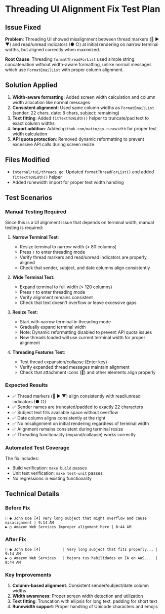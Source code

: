 # Threading UI Alignment Fix Test Plan

## Issue Fixed
**Problem**: Threading UI showed misalignment between thread markers (📧 ▶️ ▼️) and read/unread indicators (● ○) at initial rendering on narrow terminal widths, but aligned correctly when maximized.

**Root Cause**: Threading `formatThreadForList` used simple string concatenation without width-aware formatting, unlike normal messages which use `FormatEmailList` with proper column alignment.

## Solution Applied
1. **Width-aware formatting**: Added screen width calculation and column width allocation like normal messages
2. **Consistent alignment**: Used same column widths as `FormatEmailList` (sender: 22 chars, date: 8 chars, subject: remaining)
3. **Text fitting**: Added `fitTextToWidth()` helper to truncate/pad text to exact column widths
4. **Import addition**: Added `github.com/mattn/go-runewidth` for proper text width calculation
5. **API quota protection**: Removed dynamic reformatting to prevent excessive API calls during screen resize

## Files Modified
- `internal/tui/threads.go`: Updated `formatThreadForList()` and added `fitTextToWidth()` helper
- Added runewidth import for proper text width handling

## Test Scenarios

### Manual Testing Required
Since this is a UI alignment issue that depends on terminal width, manual testing is required:

1. **Narrow Terminal Test**:
   - Resize terminal to narrow width (< 80 columns)
   - Press `T` to enter threading mode
   - Verify thread markers and read/unread indicators are properly aligned
   - Check that sender, subject, and date columns align consistently

2. **Wide Terminal Test**:
   - Expand terminal to full width (> 120 columns)
   - Press `T` to enter threading mode
   - Verify alignment remains consistent
   - Check that text doesn't overflow or leave excessive gaps

3. **Resize Test**:
   - Start with narrow terminal in threading mode
   - Gradually expand terminal width  
   - Note: Dynamic reformatting disabled to prevent API quota issues
   - New threads loaded will use current terminal width for proper alignment

4. **Threading Features Test**:
   - Test thread expansion/collapse (Enter key)
   - Verify expanded thread messages maintain alignment
   - Check that attachment icons (📎) and other elements align properly

### Expected Results
- ✅ Thread markers (📧 ▶️ ▼️) align consistently with read/unread indicators (● ○)
- ✅ Sender names are truncated/padded to exactly 22 characters
- ✅ Subject text fills available space without overflow
- ✅ Date column aligns consistently at the right
- ✅ No misalignment on initial rendering regardless of terminal width
- ✅ Alignment remains consistent during terminal resize
- ✅ Threading functionality (expand/collapse) works correctly

### Automated Test Coverage
The fix includes:
- Build verification: `make build` passes
- Unit test verification: `make test-unit` passes
- No regressions in existing functionality

## Technical Details

### Before Fix
```
📧 ● John Doe [4] Very long subject that might overflow and cause misalignment | 9:14 AM
▶️ ○ Amazon Web Services Improper alignment here | 8:44 AM
```

### After Fix
```
📧 ● John Doe [4]          | Very long subject that fits properly... | 9:14 AM
▶️ ○ Amazon Web Services   | Mejora tus habilidades en IA en AWS...  | 8:44 AM
```

### Key Improvements
1. **Column-based alignment**: Consistent sender/subject/date column widths
2. **Width awareness**: Proper screen width detection and utilization
3. **Text fitting**: Truncation with ellipsis for long text, padding for short text
4. **Runewidth support**: Proper handling of Unicode characters and emojis